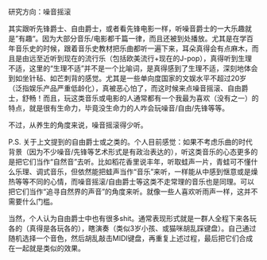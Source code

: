 
研究方向：噪音摇滚

其实跟听先锋爵士、自由爵士，或者看先锋电影一样，听噪音爵士的一大乐趣就是”有趣“。因为大部分音乐/电影都千篇一律，而且还被到处播放。尤其是在学百年音乐史的时候，跟着音乐史教材把乐曲都听一遍下来，耳朵真得会有点麻木，而且是由远至近听到现在的流行乐（包括欧美流行+现在的J-pop），真得听到生理不适，这里的“生理不适”并不是一个比喻词，是真得感到了生理不适，深刻地体会到如坐针毡、如芒刺背的感觉。尤其是一些单向度国家的文娱水平不超过20岁（泛指娱乐产品严重低龄化），真被恶心怕了，而这时候来点噪音摇滚、自由爵士，舒畅！而且，玩这类音乐或电影的人通常都有一个我最为喜欢（没有之一）的特点，就是很有生命力，毕竟没生命力的人咋会玩噪音/自由/先锋等等。

不过，从养生的角度来说，噪音摇滚得少听。

P.S. 关于上文提到的自由爵士或之类的。个人目前感觉：如果不考虑乐曲的时代背景（因为不少噪音/先锋等艺术形式是有政治表达的），听这类音乐的心态更多的是把它们当作“自然音”去听。比如稻花香里说丰年，听取蛙声一片，青蛙可不懂什么乐理、调式音乐，但依然能把蛙声当作“音乐”来听，一样能从中感到惬意或是燥热等等不同的心情，而噪音摇滚/自由爵士等这类不走常理的音乐也是同理。可以把它们当作“追寻自然界的声音”的角度来听。就像一些人喜欢听雨声一样，这并不需要什么门槛。

当然，个人认为自由爵士中也有很多shit。通常表现形式就是一群人全程下来各玩各的（真得是各玩各的），瞎演奏（类似3岁小孩、或猫咪胡乱踩键盘）。自己通过随机选择一个音色，然后胡乱敲击MIDI键盘，再重复上述过程，最后把它们合成在一起就是类似的效果。